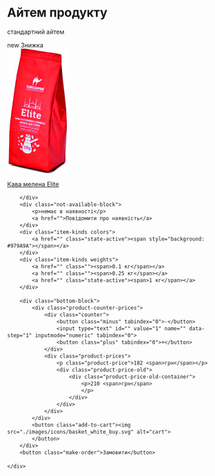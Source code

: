 # Айтем продукту
стандартний айтем 
 <div class="item pr__origin">
    <div class="item-wr">
        <div class="stocks">
            <span>new</span>
            <span>Знижка</span>
        </div>
        <div class="set-favourite">
            <a href="" class=""></a>
        </div>
        <div class="img">
            <a href="">
                <img src="./images/temp/product-img.jpg" alt="">
            </a>
        </div>
        <p class="item-title">
            <a href="" title="" tabindex="0">Кава мелена Elite</a>
        </p>
        <div class="middle-block">
            <div class="rating" data-rate="50">
                <span class="rateStarPopup active"></span>
                <span class="rateStarPopup active"></span>
                <span class="rateStarPopup active50"></span>
                <span class="rateStarPopup"></span>
                <span class="rateStarPopup"></span>
            </div>

        </div>
        <div class="not-available-block">
            <p>немає в наявності</p>
            <a href="">Повідомити про наявність</a>
        </div>
        <div class="item-kinds colors">
            <a href="" class="state-active"><span style="background: #979A9A"></span></a>
        </div>
        <div class="item-kinds weights">
            <a href="" class=""><span>0.1 кг</span></a>
            <a href="" class=""><span>0.25 кг</span></a>
            <a href="" class="state-active"><span>1 кг</span></a>
        </div>

        <div class="bottom-block">
            <div class="product-counter-prices">
                <div class="counter">
                    <button class="minus" tabindex="0">-</button>
                    <input type="text" id="" value="1" name="" data-step="1" inputmode="numeric" tabindex="0">
                    <button class="plus" tabindex="0">+</button>
                </div>
                <div class="product-prices">
                    <p class="product-price">182 <span>грн</span></p>
                    <div class="product-price-old">
                        <div class="product-price-old-container">
                            <p>210 <span>грн</span>
                            </p>
                        </div>
                    </div>
                </div>
            </div>
            <button class="add-to-cart"><img src="./images/icons/basket_white_buy.svg" alt="cart">
            </button>
        </div>
        <button class="make-order">Замовити</button>

    </div>
 </div>
